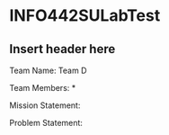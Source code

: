 # INFO442SULabTest

<!-- Added Header -->
## Insert header here

Team Name: Team D

Team Members:
*

Mission Statement:

Problem Statement:
